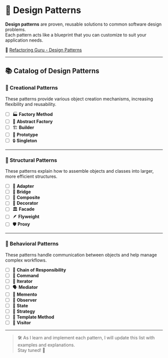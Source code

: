 
# 🎯 Design Patterns

**Design patterns** are proven, reusable solutions to common software design problems.  
Each pattern acts like a blueprint that you can customize to suit your application needs.

🔗 [Refactoring Guru - Design Patterns](https://refactoring.guru/design-patterns)

---

## 📚 Catalog of Design Patterns

### 🧱 Creational Patterns

These patterns provide various object creation mechanisms, increasing flexibility and reusability.

- [ ] 🏭 **Factory Method**
- [ ] 🧰 **Abstract Factory**
- [ ] 🏗️ **Builder**
- [ ] 🧬 **Prototype**
- [ ] 🔒 **Singleton**

---

### 🧩 Structural Patterns

These patterns explain how to assemble objects and classes into larger, more efficient structures.

- [ ] 🔌 **Adapter**
- [ ] 🌉 **Bridge**
- [ ] 🌲 **Composite**
- [ ] 🎨 **Decorator**
- [ ] 🏛️ **Facade**
- [ ] 🪶 **Flyweight**
- [ ] 🛡️ **Proxy**

---

### 🤝 Behavioral Patterns

These patterns handle communication between objects and help manage complex workflows.

- [ ] 🔗 **Chain of Responsibility**
- [ ] 📝 **Command**
- [ ] 🔁 **Iterator**
- [ ] 🗣️ **Mediator**
- [ ] 💾 **Memento**
- [ ] 👀 **Observer**
- [ ] 🧠 **State**
- [ ] 🧭 **Strategy**
- [ ] 🧪 **Template Method**
- [ ] 🎫 **Visitor**

---

> 🛠️ As I learn and implement each pattern, I will update this list with examples and explanations.  
> Stay tuned! 🚀